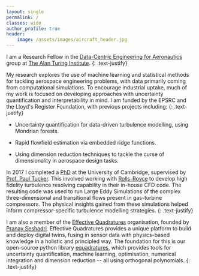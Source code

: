 ```yaml
---
layout: single
permalink: /
classes: wide
author_profile: true
header:
    image: /assets/images/aircraft_header.jpg
---
```


I am a Research Fellow in the [Data-Centric Engineering for Aeronautics](https://www.turing.ac.uk/research/research-projects/digital-twins-aeronautics) group at [The Alan Turing Institute](https://www.turing.ac.uk/).
{: .text-justify}

My research explores the use of machine learning and statistical methods for tackling aerospace engineering problems, with data primarily coming from computational simulations. To encourage industrial uptake, much of my work is focused on developing approaches with uncertainty quantification and interpretability in mind. I am funded by the EPSRC and the Lloyd's Register Foundation, with previous projects including:
{: .text-justify}

- Uncertainty quantification for data-driven turbulence modelling, using Mondrian forests.

- Rapid flowfield estimation via embedded ridge functions.

- Using dimension reduction techniques to tackle the curse of dimensionality in aerospace design tasks.

In 2017 I completed a [PhD](https://www.repository.cam.ac.uk/handle/1810/270030) at the University of Cambridge, supervised by [Prof. Paul Tucker](https://www.murrayedwards.cam.ac.uk/fellows/professor-paul-g-tucker). This involved working with [Rolls-Royce](https://www.rolls-royce.com/products-and-services/civil-aerospace.aspx) to develop high fidelity turbulence resolving capability in their in-house CFD code. The resulting code was used to run Large Eddy Simulations of the complex three-dimensional and transitional flows present in gas-turbine compressors. The physical insights gained from these simulations helped inform compressor-specific turbulence modelling strategies. 
{: .text-justify}

I am also a member of the [Effective Quadratures](https://www.effective-quadratures.org/) organisation, founded by [Pranay Seshadri](https://www.psesh.com/). Effective Quadratures provides a unique platform to build and deploy digital twins, fusing in sensor data with physics-based knowledge in a holistic and principled way. The foundation for this is our open-source python library [equadratures](https://github.com/Effective-Quadratures/Effective-Quadratures), which provides tools for uncertainty quantification, machine learning, optimisation, numerical integration and dimension reduction -- all using orthogonal polynomials.
{: .text-justify}
